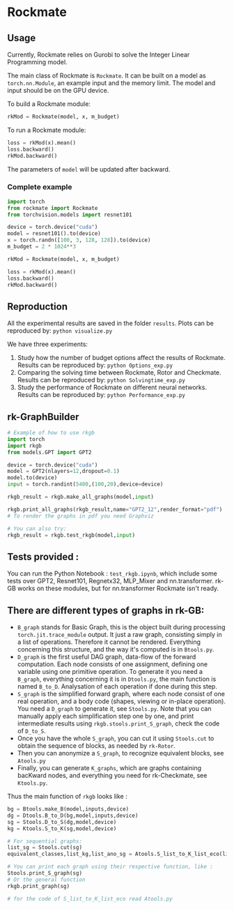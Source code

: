# Rockmate

## Usage 

Currently, Rockmate relies on Gurobi to solve the Integer Linear Programming model. 

The main class of Rockmate is `Rockmate`. It can be built on a model as `torch.nn.Module`, an example input and the memory limit. The model and input should be on the GPU device.

To build a Rockmate module:
```python
rkMod = Rockmate(model, x, m_budget)
```

To run a Rockmate module:
```python
loss = rkMod(x).mean()
loss.backward()
rkMod.backward()
```

The parameters of `model` will be updated after backward.

### Complete example

```python
import torch
from rockmate import Rockmate
from torchvision.models import resnet101

device = torch.device("cuda")
model = resnet101().to(device)
x = torch.randn([100, 3, 128, 128]).to(device)
m_budget = 2 * 1024**3

rkMod = Rockmate(model, x, m_budget)

loss = rkMod(x).mean()
loss.backward()
rkMod.backward()
```

## Reproduction 

All the experimental results are saved in the folder `results`. Plots can be reproduced by:
```python visualize.py```

We have three experiments:

1. Study how the number of budget options affect the results of Rockmate. Results can be reproduced by:
```python Options_exp.py```
2. Comparing the solving time between Rockmate, Rotor and Checkmate. Results can be reproduced by:
```python Solvingtime_exp.py```
3. Study the performance of Rockmate on different neural networks. Results can be reproduced by:
```python Performance_exp.py```

## rk-GraphBuilder

```python
# Example of how to use rkgb
import torch
import rkgb
from models.GPT import GPT2

device = torch.device("cuda")
model = GPT2(nlayers=12,dropout=0.1)
model.to(device)
input = torch.randint(5400,(100,20),device=device)

rkgb_result = rkgb.make_all_graphs(model,input)

rkgb.print_all_graphs(rkgb_result,name="GPT2_12",render_format="pdf")
# To render the graphs in pdf you need Graphviz

# You can also try:
rkgb_result = rkgb.test_rkgb(model,input)
```

## Tests provided :
You can run the Python Notebook : `test_rkgb.ipynb`, 
which include some tests over GPT2, Resnet101, Regnetx32, MLP_Mixer and nn.transformer.
rk-GB works on these modules, but for nn.transformer Rockmate isn't ready.

## There are different types of graphs in rk-GB:
- `B_graph` stands for Basic Graph, this is the object built during processing `torch.jit.trace_module` output. It just a raw graph, consisting simply in a list of operations. Therefore it cannot be rendered. Everything concerning this structure, and the way it's computed is in `Btools.py`.
- `D_graph` is the first useful DAG graph, data-flow of the forward computation. Each node consists of one assignment, defining one variable using one primitive operation. To generate it you need a `B_graph`, everything concerning it  is in `Dtools.py`, the main function is named `B_to_D`. Analysation of each operation if done during this step. 
- `S_graph` is the simplified forward graph, where each node consist of one real operation, and a body code (shapes, viewing or in-place operation). You need a `D_graph` to generate it, see `Stools.py`. Note that you can manually apply each simplification step one by one, and print intermediate results using `rkgb.stools.print_S_graph`, check the code of `D_to_S`.
- Once you have the whole `S_graph`, you can cut it using `Stools.cut` to obtain the sequence of blocks, as needed by `rk-Rotor`.
- Then you can anonymize a `S_graph`, to recognize equivalent blocks, see `Atools.py`
- Finally, you can generate `K_graphs`, which are graphs containing bacKward nodes, and everything you need for rk-Checkmate, see `Ktools.py`.

Thus the main function of `rkgb` looks like :
```python
bg = Btools.make_B(model,inputs,device)
dg = Dtools.B_to_D(bg,model,inputs,device)
sg = Stools.D_to_S(dg,model,device)
kg = Ktools.S_to_K(sg,model,device)

# For sequential graphs:
list_sg = Stools.cut(sg)
equivalent_classes,list_kg,list_ano_sg = Atools.S_list_to_K_list_eco(list_sg,model,device)

# You can print each graph using their respective function, like :
Stools.print_S_graph(sg)
# Or the general function
rkgb.print_graph(sg)

# for the code of S_list_to_K_list_eco read Atools.py
```